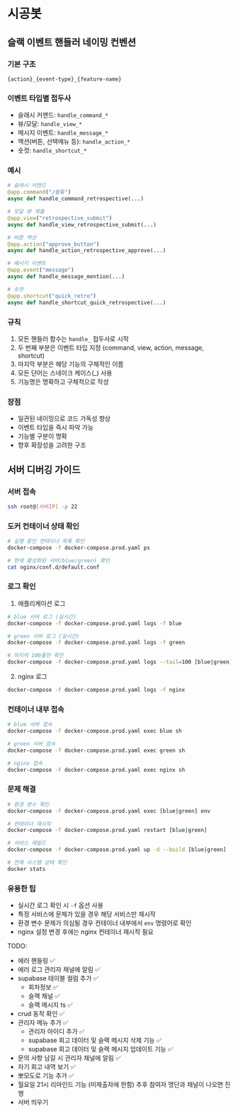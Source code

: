 # 시공봇

## 슬랙 이벤트 핸들러 네이밍 컨벤션

### 기본 구조
`{action}_{event-type}_{feature-name}`

### 이벤트 타입별 접두사
- 슬래시 커맨드: `handle_command_*`
- 뷰/모달: `handle_view_*`
- 메시지 이벤트: `handle_message_*`
- 액션(버튼, 선택메뉴 등): `handle_action_*`
- 숏컷: `handle_shortcut_*`

### 예시
```python
# 슬래시 커맨드
@app.command("/공유")
async def handle_command_retrospective(...)

# 모달 뷰 제출
@app.view("retrospective_submit")
async def handle_view_retrospective_submit(...)

# 버튼 액션
@app.action("approve_button")
async def handle_action_retrospective_approve(...)

# 메시지 이벤트
@app.event("message")
async def handle_message_mention(...)

# 숏컷
@app.shortcut("quick_retro")
async def handle_shortcut_quick_retrospective(...)
```

### 규칙
1. 모든 핸들러 함수는 `handle_` 접두사로 시작
2. 두 번째 부분은 이벤트 타입 지정 (command, view, action, message, shortcut)
3. 마지막 부분은 해당 기능의 구체적인 이름
4. 모든 단어는 스네이크 케이스(_) 사용
5. 기능명은 명확하고 구체적으로 작성

### 장점
- 일관된 네이밍으로 코드 가독성 향상
- 이벤트 타입을 즉시 파악 가능
- 기능별 구분이 명확
- 향후 확장성을 고려한 구조

## 서버 디버깅 가이드

### 서버 접속
```bash
ssh root@[서버IP] -p 22
```

### 도커 컨테이너 상태 확인
```bash
# 실행 중인 컨테이너 목록 확인
docker-compose -f docker-compose.prod.yaml ps

# 현재 활성화된 서버(blue/green) 확인
cat nginx/conf.d/default.conf
```

### 로그 확인
1. 애플리케이션 로그
```bash
# blue 서버 로그 (실시간)
docker-compose -f docker-compose.prod.yaml logs -f blue

# green 서버 로그 (실시간)
docker-compose -f docker-compose.prod.yaml logs -f green

# 마지막 100줄만 확인
docker-compose -f docker-compose.prod.yaml logs --tail=100 [blue|green]
```

2. nginx 로그
```bash
docker-compose -f docker-compose.prod.yaml logs -f nginx
```

### 컨테이너 내부 접속
```bash
# blue 서버 접속
docker-compose -f docker-compose.prod.yaml exec blue sh

# green 서버 접속
docker-compose -f docker-compose.prod.yaml exec green sh

# nginx 접속
docker-compose -f docker-compose.prod.yaml exec nginx sh
```

### 문제 해결
```bash
# 환경 변수 확인
docker-compose -f docker-compose.prod.yaml exec [blue|green] env

# 컨테이너 재시작
docker-compose -f docker-compose.prod.yaml restart [blue|green]

# 서비스 재빌드
docker-compose -f docker-compose.prod.yaml up -d --build [blue|green]

# 전체 시스템 상태 확인
docker stats
```

### 유용한 팁
- 실시간 로그 확인 시 `-f` 옵션 사용
- 특정 서비스에 문제가 있을 경우 해당 서비스만 재시작
- 환경 변수 문제가 의심될 경우 컨테이너 내부에서 `env` 명령어로 확인
- nginx 설정 변경 후에는 nginx 컨테이너 재시작 필요

TODO:
- 에러 핸들링 ✅
- 에러 로그 관리자 채널에 알림 ✅
- supabase 테이블 컬럼 추가 ✅
  - 회차정보 ✅
  - 슬랙 채널 ✅
  - 슬랙 메시지 ts ✅
- crud 동작 확인 ✅
- 관리자 메뉴 추가 ✅
  - 관리자 아이디 추가 ✅
  - supabase 회고 데이터 및 슬랙 메시지 삭제 기능 ✅
  - supabase 회고 데이터 및 슬랙 메시지 업데이트 기능 ✅
- 문의 사항 남길 시 관리자 채널에 알림 ✅
- 자기 회고 내역 보기 ✅
- 뽀모도로 기능 추가 ✅
- 월요일 21시 리마인드 기능 (미제출자에 한함) 추후 참여자 명단과 채널이 나오면 진행
- 서버 띄우기